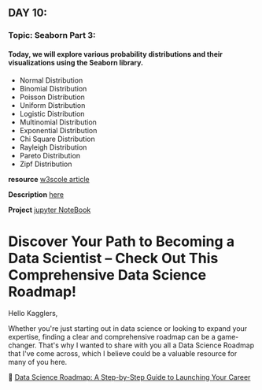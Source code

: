 ## DAY 10:

### Topic: Seaborn Part 3:

#### Today, we will explore various probability distributions and their visualizations using the Seaborn library.

- Normal Distribution
- Binomial Distribution
- Poisson Distribution
- Uniform Distribution
- Logistic Distribution
- Multinomial Distribution
- Exponential Distribution
- Chi Square Distribution
- Rayleigh Distribution
- Pareto Distribution
- Zipf Distribution

**resource** [w3scole article](https://www.w3schools.com/python/numpy/numpy_random_seaborn.asp)

**Description** [here](https://github.com/HassaneSkikri/Step_by_Step_to_Learn_Data_Science/blob/main/10.%20Day%2010%20-%20Seaborn%20Part%203/project.md)

**Project** [jupyter NoteBook](https://www.kaggle.com/code/hassaneskikri/heart-disease-visualisation?scriptVersionId=158757150)

# Discover Your Path to Becoming a Data Scientist – Check Out This Comprehensive Data Science Roadmap!

Hello Kagglers,

Whether you're just starting out in data science or looking to expand your expertise, finding a clear and comprehensive roadmap can be a game-changer. That's why I wanted to share with you all a Data Science Roadmap that I've come across, which I believe could be a valuable resource for many of you here.

🚀 [Data Science Roadmap: A Step-by-Step Guide to Launching Your Career](https://medium.com/@Hassane_01/data-science-roadmap-93d1f1447d5f)
